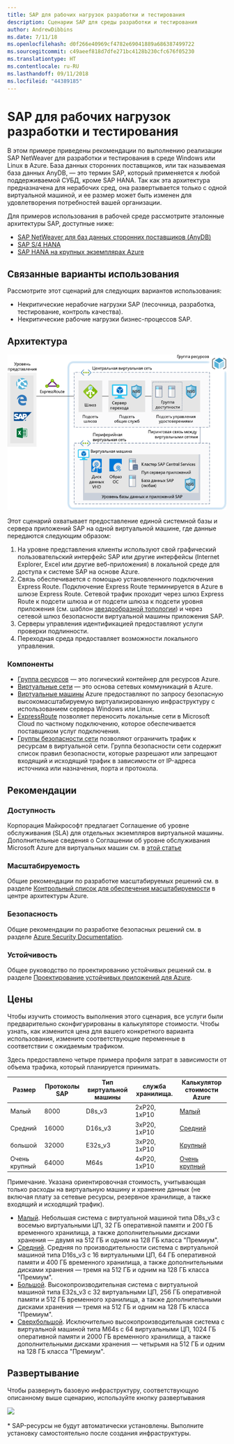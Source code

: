 ```yaml
---
title: SAP для рабочих нагрузок разработки и тестирования
description: Сценарии SAP для среды разработки и тестирования
author: AndrewDibbins
ms.date: 7/11/18
ms.openlocfilehash: d0f266e40969cf4782e69041889a686387499722
ms.sourcegitcommit: c49aeef818d7dfe271bc4128b230cfc676f05230
ms.translationtype: HT
ms.contentlocale: ru-RU
ms.lasthandoff: 09/11/2018
ms.locfileid: "44389185"
---
```

# <a name="sap-for-devtest-workloads"></a>SAP для рабочих нагрузок разработки и тестирования

В этом примере приведены рекомендации по выполнению реализации SAP NetWeaver для разработки и тестирования в среде Windows или Linux в Azure. База данных сторонних поставщиков, или так называемая база данных AnyDB, — это термин SAP, который применяется к любой поддерживаемой СУБД, кроме SAP HANA. Так как эта архитектура предназначена для нерабочих сред, она развертывается только с одной виртуальной машиной, и ее размер может быть изменен для удовлетворения потребностей вашей организации.

Для примеров использования в рабочей среде рассмотрите эталонные архитектуры SAP, доступные ниже:

* [SAP NetWeaver для баз данных сторонних поставщиков (AnyDB)][sap-netweaver]
* [SAP S/4 HANA][sap-hana]
* [SAP HANA на крупных экземплярах Azure][sap-large]

## <a name="related-use-cases"></a>Связанные варианты использования

Рассмотрите этот сценарий для следующих вариантов использования:

* Некритические нерабочие нагрузки SAP (песочница, разработка, тестирование, контроль качества).
* Некритические рабочие нагрузки бизнес-процессов SAP.

## <a name="architecture"></a>Архитектура

![Схема](media/sap-2tier/SAP-Infra-2Tier_finalversion.png)

Этот сценарий охватывает предоставление единой системной базы и сервера приложений SAP на одной виртуальной машине, где данные передаются следующим образом:

1. На уровне представления клиенты используют свой графический пользовательский интерфейс SAP или другие интерфейсы (Internet Explorer, Excel или другие веб-приложения) в локальной среде для доступа к системе SAP на основе Azure.
2. Связь обеспечивается с помощью установленного подключения Express Route. Подключение Express Route терминируется в Azure в шлюзе Express Route. Сетевой трафик проходит через шлюз Express Route к подсети шлюза и от подсети шлюза к подсети уровня приложения (см. шаблон [звездообразной топологии][hub-spoke]) и через сетевой шлюз безопасности виртуальной машины приложения SAP.
3. Серверы управления идентификацией предоставляют услуги проверки подлинности.
4. Переходная среда предоставляет возможности локального управления.

### <a name="components"></a>Компоненты

* [Группа ресурсов](/azure/azure-resource-manager/resource-group-overview#resource-groups) — это логический контейнер для ресурсов Azure.
* [Виртуальные сети](/azure/virtual-network/virtual-networks-overview) — это основа сетевых коммуникаций в Azure.
* [Виртуальные машины](/azure/virtual-machines/windows/overview) Azure предоставляют по запросу безопасную высокомасштабируемую виртуализированную инфраструктуру с использованием сервера Windows или Linux.
* [ExpressRoute](/azure/expressroute/expressroute-introduction) позволяет переносить локальные сети в Microsoft Cloud по частному подключению, которое обеспечивается поставщиком услуг подключения.
* [Группы безопасности сети](/azure/virtual-network/security-overview) позволяют ограничить трафик к ресурсам в виртуальной сети. Группа безопасности сети содержит список правил безопасности, которые разрешают или запрещают входящий и исходящий трафик в зависимости от IP-адреса источника или назначения, порта и протокола. 

## <a name="considerations"></a>Рекомендации

### <a name="availability"></a>Доступность

 Корпорация Майкрософт предлагает Соглашение об уровне обслуживания (SLA) для отдельных экземпляров виртуальной машины. Дополнительные сведения о Соглашении об уровне обслуживания Microsoft Azure для виртуальных машин см. в [этой статье](https://azure.microsoft.com/support/legal/sla/virtual-machines)

### <a name="scalability"></a>Масштабируемость

Общие рекомендации по разработке масштабируемых решений см. в разделе [Контрольный список для обеспечения масштабируемости][scalability] в центре архитектуры Azure.

### <a name="security"></a>Безопасность

Общие рекомендации по разработке безопасных решений см. в разделе [Azure Security Documentation][security].

### <a name="resiliency"></a>Устойчивость

Общее руководство по проектированию устойчивых решений см. в разделе [Проектирование устойчивых приложений для Azure][resiliency].

## <a name="pricing"></a>Цены

Чтобы изучить стоимость выполнения этого сценария, все услуги были предварительно сконфигурированы в калькуляторе стоимости.  Чтобы узнать, как изменится цена для вашего конкретного варианта использования, измените соответствующие переменные в соответствии с ожидаемым трафиком.

Здесь предоставлено четыре примера профиля затрат в зависимости от объема трафика, который планируется принимать.

|Размер|Протоколы SAP|Тип виртуальной машины|служба хранилища.|Калькулятор стоимости Azure|
|----|----|-------|-------|---------------|
|Малый|8000|D8s_v3|2xP20, 1xP10|[Малый](https://azure.com/e/9d26b9612da9466bb7a800eab56e71d1)|
|Средний|16000|D16s_v3|3xP20, 1xP10|[Средний](https://azure.com/e/465bd07047d148baab032b2f461550cd)|
большой|32000|E32s_v3|3xP20, 1xP10|[Крупный](https://azure.com/e/ada2e849d68b41c3839cc976000c6931)|
Очень крупный|64000|M64s|4xP20, 1xP10|[Очень крупный](https://azure.com/e/975fb58a965c4fbbb54c5c9179c61cef)|

Примечание. Указана ориентировочная стоимость, учитывающая только расходы на виртуальную машину и хранение данных (не включая плату за сетевые ресурсы, резервное хранилище, а также входящий и исходящий трафик).

* [Малый](https://azure.com/e/9d26b9612da9466bb7a800eab56e71d1). Небольшая система с виртуальной машиной типа D8s_v3 с восемью виртуальными ЦП, 32 ГБ оперативной памяти и 200 ГБ временного хранилища, а также дополнительными дисками хранения — двумя на 512 ГБ и одним на 128 ГБ класса "Премиум".
* [Средний](https://azure.com/e/465bd07047d148baab032b2f461550cd). Средняя по производительности система с виртуальной машиной типа D16s_v3 с 16 виртуальными ЦП, 64 ГБ оперативной памяти и 400 ГБ временного хранилища, а также дополнительными дисками хранения — тремя на 512 ГБ и одним на 128 ГБ класса "Премиум".
* [Большой](https://azure.com/e/ada2e849d68b41c3839cc976000c6931). Высокопроизводительная система с виртуальной машиной типа E32s_v3 с 32 виртуальными ЦП, 256 ГБ оперативной памяти и 512 ГБ временного хранилища, а также дополнительными дисками хранения — тремя на 512 ГБ и одним на 128 ГБ класса "Премиум".
* [Сверхбольшой](https://azure.com/e/975fb58a965c4fbbb54c5c9179c61cef). Исключительно высокопроизводительная система с виртуальной машиной типа M64s с 64 виртуальными ЦП, 1024 ГБ оперативной памяти и 2000 ГБ временного хранилища, а также дополнительными дисками хранения — четырьмя на 512 ГБ и одним на 128 ГБ класса "Премиум".

## <a name="deployment"></a>Развертывание

Чтобы развернуть базовую инфраструктуру, соответствующую описанному выше сценарию, используйте кнопку развертывания

<a href="https://portal.azure.com/#create/Microsoft.Template/uri/https%3A%2F%2Fraw.githubusercontent.com%2Fmspnp%2Fsolution-architectures%2Fmaster%2Fapps%2Fsap-2tier%2Fazuredeploy.json" target="_blank">
    <img src="http://azuredeploy.net/deploybutton.png"/>
</a>

\* SAP-ресурсы не будут автоматически установлены. Выполните установку самостоятельно после создания инфраструктуры.

<!-- links -->
[reference architecture]:  /azure/architecture/reference-architectures/sap
[resiliency]: /azure/architecture/resiliency/
[security]: /azure/security/
[scalability]: /azure/architecture/checklist/scalability
[sap-netweaver]: /azure/architecture/reference-architectures/sap/sap-netweaver
[sap-hana]: /azure/architecture/reference-architectures/sap/sap-s4hana
[sap-large]: /azure/architecture/reference-architectures/sap/hana-large-instances
[hub-spoke]: /azure/architecture/reference-architectures/hybrid-networking/hub-spoke